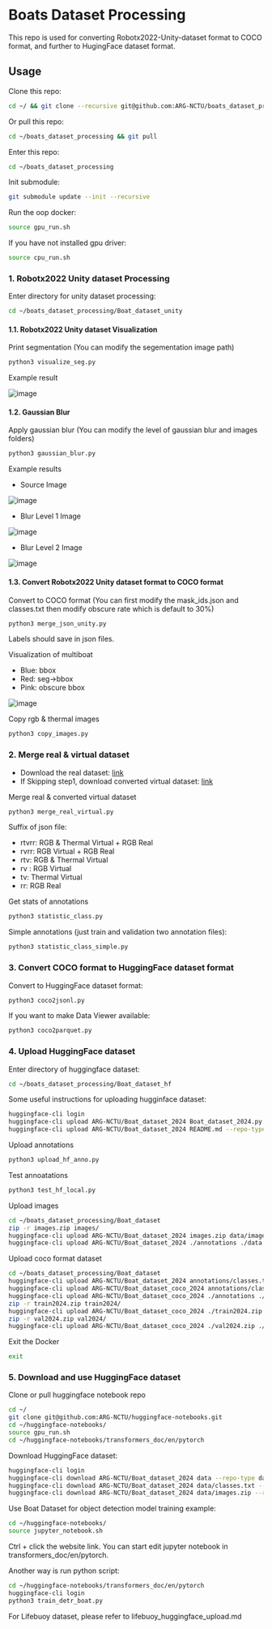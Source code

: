# Boats Dataset Processing
This repo is used for converting Robotx2022-Unity-dataset format to COCO format, and further to HugingFace dataset format.

## Usage
Clone this repo:
```bash
cd ~/ && git clone --recursive git@github.com:ARG-NCTU/boats_dataset_processing.git
```

Or pull this repo:
```bash
cd ~/boats_dataset_processing && git pull
```

Enter this repo:
```bash
cd ~/boats_dataset_processing
```

Init submodule:
```bash
git submodule update --init --recursive
```

Run the oop docker:
```bash
source gpu_run.sh
```
If you have not installed gpu driver:
```bash
source cpu_run.sh
```

### 1. Robotx2022 Unity dataset Processing
Enter directory for unity dataset processing:
```bash
cd ~/boats_dataset_processing/Boat_dataset_unity
```

#### 1.1. Robotx2022 Unity dataset Visualization
Print segmentation (You can modify the segementation image path)
```bash
python3 visualize_seg.py
```

Example result

![image](Boat_dataset_unity/example/seg_image.png)

#### 1.2. Gaussian Blur
Apply gaussian blur (You can modify the level of gaussian blur and images folders)
```bash
python3 gaussian_blur.py
```

Example results
- Source Image

![image](Boat_dataset_unity/example/boats1-6_scene1_2932.png)

- Blur Level 1 Image

![image](Boat_dataset_unity/example/boats1-6_scene1_2932_blur1.png)

- Blur Level 2 Image

![image](Boat_dataset_unity/example/boats1-6_scene1_2932_blur2.png)


#### 1.3. Convert Robotx2022 Unity dataset format to COCO format
Convert to COCO format (You can first modify the mask_ids.json and classes.txt then modify obscure rate which is default to 30%)
```bash
python3 merge_json_unity.py
```
Labels should save in json files.

Visualization of multiboat 
- Blue: bbox
- Red: seg->bbox
- Pink: obscure bbox

![image](Boat_dataset_unity/example/multiboat-bbox.png)

Copy rgb & thermal images
```bash
python3 copy_images.py
```

### 2. Merge real & virtual dataset
- Download the real dataset: [link](http://gofile.me/773h8/7KZ0g4cRG)
- If Skipping step1, download converted virtual dataset: [link](http://gofile.me/773h8/uDx6b4Ufp)

Merge real & converted virtual dataset
```bash
python3 merge_real_virtual.py
```

Suffix of json file:
- rtvrr: RGB & Thermal Virtual + RGB Real
- rvrr: RGB Virtual + RGB Real
- rtv: RGB & Thermal Virtual
- rv : RGB Virtual
- tv: Thermal Virtual
- rr: RGB Real

Get stats of annotations
```bash
python3 statistic_class.py
```

Simple annotations (just train and validation two annotation files):
```bash
python3 statistic_class_simple.py
```

### 3. Convert COCO format to HuggingFace dataset format
Convert to HuggingFace dataset format:
```bash
python3 coco2jsonl.py
```

If you want to make Data Viewer available:
```bash
python3 coco2parquet.py
```

### 4. Upload HuggingFace dataset
Enter directory of huggingface dataset:
```bash
cd ~/boats_dataset_processing/Boat_dataset_hf
```

Some useful instructions for uploading hugginface dataset:
```bash
huggingface-cli login
huggingface-cli upload ARG-NCTU/Boat_dataset_2024 Boat_dataset_2024.py --repo-type=dataset --commit-message="Update script to hub"
huggingface-cli upload ARG-NCTU/Boat_dataset_2024 README.md --repo-type=dataset --commit-message="Update README to hub"
```

Upload annotations
```bash
python3 upload_hf_anno.py
```
Test annoatations
```bash
python3 test_hf_local.py
```

Upload images
```bash
cd ~/boats_dataset_processing/Boat_dataset
zip -r images.zip images/
huggingface-cli upload ARG-NCTU/Boat_dataset_2024 images.zip data/images.zip --repo-type=dataset --commit-message="Upload images to hub"
huggingface-cli upload ARG-NCTU/Boat_dataset_2024 ./annotations ./data --repo-type=dataset -commit-message="Upload training and val labels to hub"
```

Upload coco format dataset
```bash
cd ~/boats_dataset_processing/Boat_dataset
huggingface-cli upload ARG-NCTU/Boat_dataset_2024 annotations/classes.txt data/classes.txt --repo-type=dataset --commit-message="Upload classes list to hub"
huggingface-cli upload ARG-NCTU/Boat_dataset_coco_2024 annotations/classes.txt classes.txt --repo-type=dataset --commit-message="Upload classes list to hub"
huggingface-cli upload ARG-NCTU/Boat_dataset_coco_2024 ./annotations ./annotations --repo-type=dataset -commit-message="Upload training and val labels to hub"
zip -r train2024.zip train2024/
huggingface-cli upload ARG-NCTU/Boat_dataset_coco_2024 ./train2024.zip ./train2024.zip --repo-type=dataset --commit-message="Upload training images to hub"
zip -r val2024.zip val2024/
huggingface-cli upload ARG-NCTU/Boat_dataset_coco_2024 ./val2024.zip ./val2024.zip --repo-type=dataset --commit-message="Upload val images to hub"
```

Exit the Docker
```bash
exit
```

### 5. Download and use HuggingFace dataset

Clone or pull huggingface notebook repo
```bash
cd ~/
git clone git@github.com:ARG-NCTU/huggingface-notebooks.git
cd ~/huggingface-notebooks/
source gpu_run.sh
cd ~/huggingface-notebooks/transformers_doc/en/pytorch
```

Download HuggingFace dataset:
```bash
huggingface-cli login
huggingface-cli download ARG-NCTU/Boat_dataset_2024 data --repo-type dataset --local-dir ~/huggingface-notebooks/transformers_doc/en/pytorch
huggingface-cli download ARG-NCTU/Boat_dataset_2024 data/classes.txt --repo-type dataset --local-dir ~/huggingface-notebooks/transformers_doc/en/pytorch
huggingface-cli download ARG-NCTU/Boat_dataset_2024 data/images.zip --repo-type dataset --local-dir ~/huggingface-notebooks/transformers_doc/en/pytorch
```

Use Boat Dataset for object detection model training example:
```bash
cd ~/huggingface-notebooks/
source jupyter_notebook.sh 
```

Ctrl + click the website link. 
You can start edit jupyter notebook in transformers_doc/en/pytorch.

Another way is run python script:
```bash
cd ~/huggingface-notebooks/transformers_doc/en/pytorch
huggingface-cli login
python3 train_detr_boat.py
```

For Lifebuoy dataset, please refer to lifebuoy_huggingface_upload.md